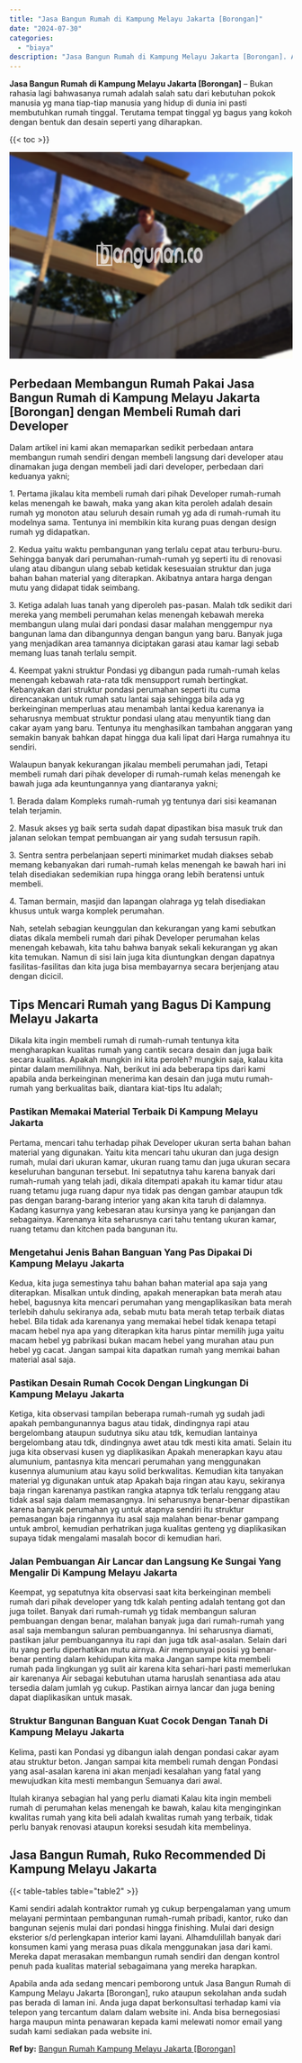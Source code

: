 ```yaml
---
title: "Jasa Bangun Rumah di Kampung Melayu Jakarta [Borongan]"
date: "2024-07-30"
categories: 
  - "biaya"
description: "Jasa Bangun Rumah di Kampung Melayu Jakarta [Borongan]. Apabila anda ada sedang mencari pemborong untuk Jasa Bangun Rumah di Kampung Melayu Jakarta [Boronga..."
---
```


**Jasa Bangun Rumah di Kampung Melayu Jakarta \[Borongan\]** – Bukan rahasia lagi bahwasanya rumah adalah salah satu dari kebutuhan pokok manusia yg mana tiap-tiap manusia yang hidup di dunia ini pasti membutuhkan rumah tinggal. Terutama tempat tinggal yg bagus yang kokoh dengan bentuk dan desain seperti yang diharapkan.

{{< toc >}}

![Jasa Bangun Rumah di Kampung Melayu Jakarta [Borongan]](/images/borong-bangunan-11.png)

## Perbedaan Membangun Rumah Pakai Jasa Bangun Rumah di Kampung Melayu Jakarta \[Borongan\] dengan Membeli Rumah dari Developer

Dalam artikel ini kami akan memaparkan sedikit perbedaan antara membangun rumah sendiri dengan membeli langsung dari developer atau dinamakan juga dengan membeli jadi dari developer, perbedaan dari keduanya yakni;

1\. Pertama jikalau kita membeli rumah dari pihak Developer rumah-rumah kelas menengah ke bawah, maka yang akan kita peroleh adalah desain rumah yg monoton atau seluruh desain rumah yg ada di rumah-rumah itu modelnya sama. Tentunya ini membikin kita kurang puas dengan design rumah yg didapatkan.

2\. Kedua yaitu waktu pembangunan yang terlalu cepat atau terburu-buru. Sehingga banyak dari perumahan-rumah-rumah yg seperti itu di renovasi ulang atau dibangun ulang sebab ketidak kesesuaian struktur dan juga bahan bahan material yang diterapkan. Akibatnya antara harga dengan mutu yang didapat tidak seimbang.

3\. Ketiga adalah luas tanah yang diperoleh pas-pasan. Malah tdk sedikit dari mereka yang membeli perumahan kelas menengah kebawah mereka membangun ulang mulai dari pondasi dasar malahan menggempur nya bangunan lama dan dibangunnya dengan bangun yang baru. Banyak juga yang menjadikan area tamannya diciptakan garasi atau kamar lagi sebab memang luas tanah terlalu sempit.

4\. Keempat yakni struktur Pondasi yg dibangun pada rumah-rumah kelas menengah kebawah rata-rata tdk mensupport rumah bertingkat. Kebanyakan dari struktur pondasi perumahan seperti itu cuma direncanakan untuk rumah satu lantai saja sehingga bila ada yg berkeinginan memperluas atau menambah lantai kedua karenanya ia seharusnya membuat struktur pondasi ulang atau menyuntik tiang dan cakar ayam yang baru. Tentunya itu menghasilkan tambahan anggaran yang semakin banyak bahkan dapat hingga dua kali lipat dari Harga rumahnya itu sendiri.

Walaupun banyak kekurangan jikalau membeli perumahan jadi, Tetapi membeli rumah dari pihak developer di rumah-rumah kelas menengah ke bawah juga ada keuntungannya yang diantaranya yakni;

1\. Berada dalam Kompleks rumah-rumah yg tentunya dari sisi keamanan telah terjamin.

2\. Masuk akses yg baik serta sudah dapat dipastikan bisa masuk truk dan jalanan selokan tempat pembuangan air yang sudah tersusun rapih.

3\. Sentra sentra perbelanjaan seperti minimarket mudah diakses sebab memang kebanyakan dari rumah-rumah kelas menengah ke bawah hari ini telah disediakan sedemikian rupa hingga orang lebih beratensi untuk membeli.

4\. Taman bermain, masjid dan lapangan olahraga yg telah disediakan khusus untuk warga komplek perumahan.

Nah, setelah sebagian keunggulan dan kekurangan yang kami sebutkan diatas dikala membeli rumah dari pihak Developer perumahan kelas menengah kebawah, kita tahu bahwa banyak sekali kekurangan yg akan kita temukan. Namun di sisi lain juga kita diuntungkan dengan dapatnya fasilitas-fasilitas dan kita juga bisa membayarnya secara berjenjang atau dengan dicicil.

## Tips Mencari Rumah yang Bagus Di Kampung Melayu Jakarta

Dikala kita ingin membeli rumah di rumah-rumah tentunya kita mengharapkan kualitas rumah yang cantik secara desain dan juga baik secara kualitas. Apakah mungkin ini kita peroleh? mungkin saja, kalau kita pintar dalam memilihnya. Nah, berikut ini ada beberapa tips dari kami apabila anda berkeinginan menerima kan desain dan juga mutu rumah-rumah yang berkualitas baik, diantara kiat-tips Itu adalah;

### Pastikan Memakai Material Terbaik Di Kampung Melayu Jakarta

Pertama, mencari tahu terhadap pihak Developer ukuran serta bahan bahan material yang digunakan. Yaitu kita mencari tahu ukuran dan juga design rumah, mulai dari ukuran kamar, ukuran ruang tamu dan juga ukuran secara keseluruhan bangunan tersebut. Ini sepatutnya tahu karena banyak dari rumah-rumah yang telah jadi, dikala ditempati apakah itu kamar tidur atau ruang tetamu juga ruang dapur nya tidak pas dengan gambar ataupun tdk pas dengan barang-barang interior yang akan kita taruh di dalamnya. Kadang kasurnya yang kebesaran atau kursinya yang ke panjangan dan sebagainya. Karenanya kita seharusnya cari tahu tentang ukuran kamar, ruang tetamu dan kitchen pada bangunan itu.

### Mengetahui Jenis Bahan Banguan Yang Pas Dipakai Di Kampung Melayu Jakarta

Kedua, kita juga semestinya tahu bahan bahan material apa saja yang diterapkan. Misalkan untuk dinding, apakah menerapkan bata merah atau hebel, bagusnya kita mencari perumahan yang mengaplikasikan bata merah terlebih dahulu sekiranya ada, sebab mutu bata merah tetap terbaik diatas hebel. Bila tidak ada karenanya yang memakai hebel tidak kenapa tetapi macam hebel nya apa yang diterapkan kita harus pintar memilih juga yaitu macam hebel yg pabrikasi bukan macam hebel yang murahan atau pun hebel yg cacat. Jangan sampai kita dapatkan rumah yang memkai bahan material asal saja.

### Pastikan Desain Rumah Cocok Dengan Lingkungan Di Kampung Melayu Jakarta

Ketiga, kita observasi tampilan beberapa rumah-rumah yg sudah jadi apakah pembangunannya bagus atau tidak, dindingnya rapi atau bergelombang ataupun sudutnya siku atau tdk, kemudian lantainya bergelombang atau tdk, dindingnya awet atau tdk mesti kita amati. Selain itu juga kita observasi kusen yg diaplikasikan Apakah menerapkan kayu atau alumunium, pantasnya kita mencari perumahan yang menggunakan kusennya alumunium atau kayu solid berkwalitas. Kemudian kita tanyakan material yg digunakan untuk atap Apakah baja ringan atau kayu, sekiranya baja ringan karenanya pastikan rangka atapnya tdk terlalu renggang atau tidak asal saja dalam memasangnya. Ini seharusnya benar-benar dipastikan karena banyak perumahan yg untuk atapnya sendiri itu struktur pemasangan baja ringannya itu asal saja malahan benar-benar gampang untuk ambrol, kemudian perhatrikan juga kualitas genteng yg diaplikasikan supaya tidak mengalami masalah bocor di kemudian hari.

### Jalan Pembuangan Air Lancar dan Langsung Ke Sungai Yang Mengalir Di Kampung Melayu Jakarta

Keempat, yg sepatutnya kita observasi saat kita berkeinginan membeli rumah dari pihak developer yang tdk kalah penting adalah tentang got dan juga toilet. Banyak dari rumah-rumah yg tidak membangun saluran pembuangan dengan benar, malahan banyak juga dari rumah-rumah yang asal saja membangun saluran pembuangannya. Ini seharusnya diamati, pastikan jalur pembuangannya itu rapi dan juga tdk asal-asalan. Selain dari itu yang perlu diperhatikan mutu airnya. Air mempunyai posisi yg benar-benar penting dalam kehidupan kita maka Jangan sampe kita membeli rumah pada lingkungan yg sulit air karena kita sehari-hari pasti memerlukan air karenanya Air sebagai kebutuhan utama haruslah senantiasa ada atau tersedia dalam jumlah yg cukup. Pastikan airnya lancar dan juga bening dapat diaplikasikan untuk masak.

### Struktur Bangunan Banguan Kuat Cocok Dengan Tanah Di Kampung Melayu Jakarta

Kelima, pasti kan Pondasi yg dibangun ialah dengan pondasi cakar ayam atau struktur beton. Jangan sampai kita membeli rumah dengan Pondasi yang asal-asalan karena ini akan menjadi kesalahan yang fatal yang mewujudkan kita mesti membangun Semuanya dari awal.

Itulah kiranya sebagian hal yang perlu diamati Kalau kita ingin membeli rumah di perumahan kelas menengah ke bawah, kalau kita menginginkan kwalitas rumah yang kita beli adalah kwalitas rumah yang terbaik, tidak perlu banyak renovasi ataupun koreksi sesudah kita membelinya.

## Jasa Bangun Rumah, Ruko Recommended Di Kampung Melayu Jakarta

{{< table-tables table="table2" >}}

Kami sendiri adalah kontraktor rumah yg cukup berpengalaman yang umum melayani permintaan pembangunan rumah-rumah pribadi, kantor, ruko dan bangunan sejenis mulai dari pondasi hingga finishing. Mulai dari design eksterior s/d perlengkapan interior kami layani. Alhamdulillah banyak dari konsumen kami yang merasa puas dikala menggunakan jasa dari kami. Mereka dapat merasakan membangun rumah sendiri dan dengan kontrol penuh pada kualitas material sebagaimana yang mereka harapkan.

Apabila anda ada sedang mencari pemborong untuk Jasa Bangun Rumah di Kampung Melayu Jakarta \[Borongan\], ruko ataupun sekolahan anda sudah pas berada di laman ini. Anda juga dapat berkonsultasi terhadap kami via telepon yang tercantum dalam dalam website ini. Anda bisa bernegosiasi harga maupun minta penawaran kepada kami melewati nomor email yang sudah kami sediakan pada website ini.

**Ref by:** [Bangun Rumah Kampung Melayu Jakarta [Borongan]](https://id.wikipedia.org/wiki/Bangun)
